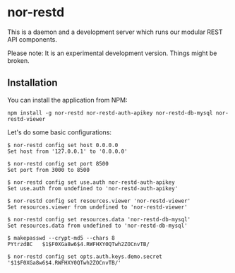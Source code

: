 nor-restd
=========

This is a daemon and a development server which runs our modular REST API components.

Please note: It is an experimental development version. Things might be broken.

Installation
------------

You can install the application from NPM:

```
npm install -g nor-restd nor-restd-auth-apikey nor-restd-db-mysql nor-restd-viewer
```

Let's do some basic configurations:

```
$ nor-restd config set host 0.0.0.0
Set host from '127.0.0.1' to '0.0.0.0'

$ nor-restd config set port 8500
Set port from 3000 to 8500

$ nor-restd config set use.auth nor-restd-auth-apikey
Set use.auth from undefined to 'nor-restd-auth-apikey'

$ nor-restd config set resources.viewer 'nor-restd-viewer'
Set resources.viewer from undefined to 'nor-restd-viewer'

$ nor-restd config set resources.data 'nor-restd-db-mysql'
Set resources.data from undefined to 'nor-restd-db-mysql'

$ makepasswd --crypt-md5 --chars 8
PYtrzdBC   $1$F0XGa8w6$4.RWFHXY0QTwh2ZOCnvTB/

$ nor-restd config set opts.auth.keys.demo.secret '$1$F0XGa8w6$4.RWFHXY0QTwh2ZOCnvTB/'

```
